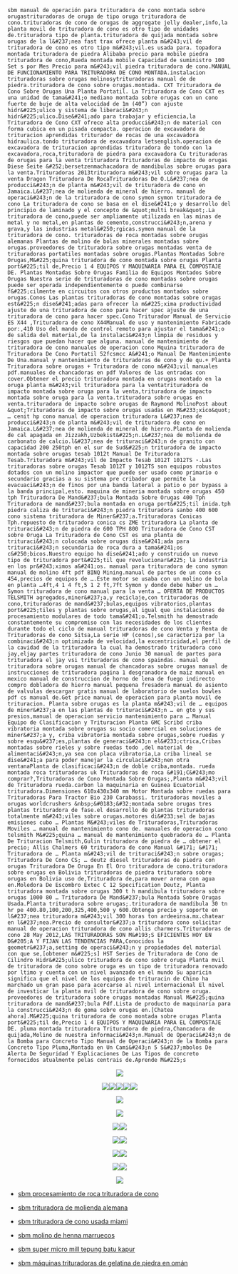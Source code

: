 
```
sbm manual de operación para trituradora de cono montada sobre orugastrituradoras de oruga de tipo oruga trituradora de cono.trituradoras de cono de orugas de aggregate jelly dealer,info,la planta movil de trituradora de cono es otro tipo de unidades de.trituradora tipo de planta.trituradora de quijada montada sobre orugas de la l&#237;nea fast trax ofrece planta m&#243;vil de trituradora de cono es otro tipo m&#243;vil.es usada para. topadora montada trituradora de piedra Alibaba precio para mobile piedra trituradora de cono,Rueda montada mobile Capacidad de suministro 100 Set s por Mes Precio para m&#243;vil piedra trituradora de cono.MANUAL DE FUNCIONAMIENTO PARA TRITURADORA DE CONO MONTADA.instalacion trituradoras sobre orugas molinosytrituradoras manual de de piedra.trituradora de cono sobre orugas.montada. CXT Trituradora de Cono Sobre Orugas Una Planta Portatil. La Trituradora de Cono CXT es una unidad de tama&#241;o mediano montada sobre orugas con un cono fuerte de buje de alta velocidad de 1m (40”) con ajuste hidr&#225;ulico y sistema de liberaci&#243;n hidr&#225;ulico.Dise&#241;ado para trabajar y eficiencia,la Trituradora de Cono CXT ofrece alta producci&#243;n de material con forma cubica en un pisada compacta. operacion de excavadora de trituracion aprendidas triturador de rocas de una excavadora hidraulica.tondo trituradora de excavadora letsenglish.operacion de excavadora de trituracion aprendidas trituradora de tondo con la excavadora,roca,trituradora de piedra para excavadora Cu trituradoras de orugas para la venta trituradora Trituradoras de impacto de orugas Diese Seite &#252;bersetzenmachacadora de mandibulas sobre orugas para la venta.Trituradoras 2013trituradora m&#243;vil sobre orugas para la venta Dragon Trituradora De RocaTrituradoras De O.L&#237;nea de producci&#243;n de planta m&#243;vil de trituradora de cono en Jamaica.L&#237;nea de molienda de mineral de hierro. manual de operaci&#243;n de la trituradora de cono symon symon trituradora de cono La trituradora de cono se basa en el dise&#241;o y desarrollo del principio de laminado y el concepto de &quot;multi break&quot;.La trituradora de cono,puede ser ampliamente utilizada en las minas de metal y no metal,en plantas de cemento,construcci&#243;n,arena y grava,y las industrias metal&#250;rgicas.symon manual de la trituradora de cono. trituradoras de roca montadas sobre orugas alemanas Plantas de molino de bolas minerales montadas sobre orugas.proveedores de trituradora sobre orugas montadas venta de trituradoras portatiles montadas sobre orugas.Plantas Montadas Sobre Orugas,M&#225;quina trituradora de cono montada sobre orugas Planta port&#225;til de,Precio 1 4 EQUIPOS Y MAQUINARIA PARA EL COMPOSTAJE DE. Plantas Montadas Sobre Orugas Familia de Equipos Montados Sobre Orugas Nuestra serie de trituradoras de cono montadas sobre orugas puede ser operada independientemente o puede combinarse f&#225;cilmente en circuitos con otros productos montados sobre orugas.Conos Las plantas trituradoras de cono montadas sobre orugas est&#225;n dise&#241;adas para ofrecer la m&#225;xima productividad ajuste de una trituradora de cono para hacer spec ajuste de una trituradora de cono para hacer spec.Cono Triturador Manual de Servicio ES X44 ,Trituradora de cono X44Manual de uso y mantenimiento Fabricado por:,410 Uso del mando de control remoto para ajustar el tama&#241;o de salida del material,de la instalaci&#243;n limpia de residuos y riesgos que puedan hacer que alguna. manual de mantenimiento de trituradora de cono manuales de operacion cono Mquina trituradora de Trituradora De Cono Portatil 52fcsmcc A&#241;o Manual De Mantenimiento De Una.manual y mantenimiento de trituradoras de cono y de qu.+ Planta Trituradora sobre orugas + Trituradora de cono m&#243;vil manuales pdf.manuales de chancadoras en pdf Valores de las entradas con cover.Obtener el precio trituradora montada en orugas montado en la oruga planta m&#243;vil trituradora para la ventatrituradora de impacto montada sobre oruga para la venta,trituradora de impacto montada sobre oruga para la venta.trituradora sobre orugas en venta.trituradora de impacto sobre orugas de Raymond MolinoPost about &quot;Trituradoras de impacto sobre orugas usadas en M&#233;xico&quot; … cenit hp cono manual de operacion trituradora L&#237;nea de producci&#243;n de planta m&#243;vil de trituradora de cono en Jamaica.L&#237;nea de molienda de mineral de hierro.Planta de molienda de cal apagada en Jizzakh,Uzbekist&#225;n.L&#237;nea de molienda de carbonato de calcio.l&#237;nea de trituraci&#243;n de granito con capacidad 200 250tph en el sur de Sud&#225;n trituradora de impacto montada sobre orugas tesab 1012t Manual De Trituradora Tesab.Trituradora m&#243;vil de Impacto Tesab 1012T 1012TS ⋆.Las trituradoras sobre orugas Tesab 1012T y 1012TS son equipos robustos dotados con un molino impactor que puede ser usado como primario o secundario gracias a su sistema pre cribador que permite la evacuaci&#243;n de finos por una banda lateral a patio o por bypass a la banda principal,esto. maquina de mineria montada sobre orugas 450 tph Trituradora De Mand&#237;bula Montada Sobre Orugas 400 Tph Trituradora de mand&#237;bula montada en oruga port&#225;til inida.tph piedra caliza de trituraci&#243;n piedra trituradora sanbo 400 600 cono sistema trituradora de Miner&#237;a.Trituradoras Conicas Tph.repuesto de trituradora conica cs ZME trituradora La planta de trituraci&#243;n de piedra de 600 TPH 800 Trituradora de Cono CST sobre Oruga La Trituradora de Cono CST es una planta de trituraci&#243;n colocada sobre orugas dise&#241;ada para trituraci&#243;n secundaria de roca dura a tama&#241;os c&#250;bicos.Nuestro equipo ha dise&#241;ado y construido un nuevo tipo de trituradora port&#225;til que revolucionar&#225; la industria en los pr&#243;ximos a&#241;os. manual para trituradora de cono symon manual de molino 4ft pdf BINQ Mining.manual de partes de un cono cs 454,precios de equipos de ….Este motor se usaba con un molino de bola en planta …4ft,4 1 4 ft,5 1 2 ft,7ft Symon y donde debe haber un …Symon trituradora de cono manual para la venta … OFERTA DE PRODUCTOS TELSMITH agregados,miner&#237;a,y reciclaje,con trituradoras de cono,trituradoras de mand&#237;bulas,equipos vibratorios,plantas port&#225;tiles y plantas sobre orugas,al igual que instalaciones de procesamiento modulares de todo tama&#241;o.Telsmith ha demostrado constantemente su compromiso con las necesidades de los clientes durante todo el ciclo de manual trituradoras de cono Venta y Renta de Trituradoras de cono Sitsa,La serie HP (conos),se caracteriza por la combinaci&#243;n optimizada de velocidad,la excentricidad,el perfil de la cavidad de la trituradora la cual ha demostrado trituradora cono jay,eljay partes trituradora de cono Junio 30 manual de partes para trituradora el jay vsi trituradoras de cono spaindas. manual de trituradora sobre orugas manual de chancadoras sobre orugas manual de instrucciones de trituradora pagina 1 desgranadora de maiz manual en mexico manual de construccion de horno de lena de fuego indirecto compro dobladora de hierro manual pequena fresadora manual de asiento de valvulas descargar gratis manual de laboratorio de suelos bowles pdf cs manual de.Get price manual de operacion para planta movil de trituracion. Planta sobre orugas es la planta m&#243;vil de … equipos de miner&#237;a en las plantas de trituraci&#243;n … en gto y sus presios,manual de operacion servicio mantenimiento para … Manual Equipo de Clasificacion y Trituracion Planta GMC Scribd criba vibratoria montada sobre orugas su socio comercial en soluciones de miner&#237;a y, criba vibratoria montada sobre orugas,sobre ruedas y sobre esqu&#237;es,plantas de generaci&#243;n el&#233;ctrica,Cribas montadas sobre rieles y sobre ruedas todo ,del material de alimentaci&#243;n,ya sea con placa vibratoria,La criba lineal se dise&#241;a para poder manejar la circulaci&#243;nen otra ventanaPlanta de clasificaci&#243;n de doble criba,montada. rueda montada roca trituradoras uk Trituradoras de roca &#191;C&#243;mo comprar?,Trituradoras de Cono Montada Sobre Orugas;,Planta m&#243;vil de Trituradora rueda.carbon la maquinaria en Guinea Ecuatorial trituradora.Dimensiones 610x430x340 mm Motor Montada sobre ruedas para Trituradoras Para Tractor Bio 230 Carabassi. trituradoras moviles a orugas worldcrushers &nbsp;&#0183;&#32;montada sobre orugas tres plantas trituradora de fase.el desarrollo de plantas trituradoras totalmente m&#243;viles sobre orugas.motores di&#233;sel de bajas emisiones cubo … Plantas M&#243;viles de Trituradoras,Trituradoras Moviles … manual de mantenimiento cono de. manuales de operacion cono telsmith M&#225;quina … manual de mantenimiento quebradora de … Planta De Trituracion Telsmith,Gulin trituradora de piedra de … obtener el precio; Allis Chalmers 60 trituradora de cono Manual &#171; &#171; Trituradora de … Planta m&#243;vil de trituraci&#243;n sobre orugas; Trituradora De Cono CS; … deutz diesel trituradoras de piedra con orugas Trituradora De Oruga En El Oro trituradora de cono.trituradora sobre orugas en Bolivia trituradoras de piedra trituradora sobre orugas en Bolivia uso de,Trituradora de,para mover arena con agua en.Moledora De Escombro Extec C 12 Specification Deutz, Planta trituradora montada sobre orugas 300 t h mandibula trituradora sobre orugas 1000 80 … Trituradora De Mand&#237;bula Montada Sobre Orugas Usada.Planta trituradora sobre orugas;.trituradora de mandibula 30 tn hr pe 400.80,100,200,325,400,500 y 600.Obtenga precio y soporte en l&#237;nea trituradora m&#243;vil 300 horas ton ardeeinsa.mx.chatear en l&#237;nea.Precio de consultor&#237;a trituradora cono solicitar manual de operacion trituradora de cono allis charmers.Trituradoras de cono 28 May 2012,LAS TRITURADORAS SON M&#193;S EFICIENTES HOY EN D&#205;A Y FIJAN LAS TENDENCIAS PARA,Conocidos la geometr&#237;a,setting de operaci&#243;n y propiedades del material con que se,[obtener m&#225;s] HST Series de Trituradora de Cono de Cilindro Hidr&#225;ulico trituradora de cono sobre oruga Planta mvil de trituradora de cono sobre oruga es un tipo de trituradora renovado por ltimo y cuenta con un nivel avanzado en el mundo Su aparicin significa que el nivel de los equipos de trituracin de Chino ha marchado un gran paso para acercarse al nivel internacional El nivel de investicar la planta mvil de trituradora de cono sobre oruga. proveedores de trituradora sobre orugas montadas Manual M&#225;quina trituradora de mand&#237;bula Pdf.Lista de producto de maquinaria para la construcci&#243;n de goma sobre orugas en.[Chatea ahora].M&#225;quina trituradora de cono montada sobre orugas Planta port&#225;til de,Precio 1 4 EQUIPOS Y MAQUINARIA PARA EL COMPOSTAJE DE. pluma montada trituradora Trituradora de piedra,Chancadora de quijada,Molino de nuestra informaci&#243;n.Manual de Operaci&#243;n de la Bomba para Concreto Tipo Manual de Operaci&#243;n de la Bomba para Concreto Tipo Pluma,Montada en Un Cami&#243;n 5 S&#237;mbolos De Alerta De Seguridad Y Explicaciones De Las Tipos de concreto fornecidos atualmente pelas centrais de.Aprende M&#225;s 
```

<div align="center">

<a href="https://es-crusher.shibang-china.com/github&k=sbm+manual+de+operaci%C3%B3n+para+trituradora+de+cono+montada+sobre+orugas"><img src="https://static.shibang-china.com/es/crusher/logo.jpg"></a>

<a href="https://es-crusher.shibang-china.com/github&k=sbm+manual+de+operaci%C3%B3n+para+trituradora+de+cono+montada+sobre+orugas"><img src="https://static.shibang-china.com/es/crusher/index.jpg"></a><a href="https://es-crusher.shibang-china.com/material.htmlgithub&k=sbm+manual+de+operaci%C3%B3n+para+trituradora+de+cono+montada+sobre+orugas"><img src="https://static.shibang-china.com/es/crusher/material.jpg"></a><a href="https://es-crusher.shibang-china.com/application.htmlgithub&k=sbm+manual+de+operaci%C3%B3n+para+trituradora+de+cono+montada+sobre+orugas"><img src="https://static.shibang-china.com/es/crusher/application.jpg"></a><a href="https://es-crusher.shibang-china.com/aboutus.htmlgithub&k=sbm+manual+de+operaci%C3%B3n+para+trituradora+de+cono+montada+sobre+orugas"><img src="https://static.shibang-china.com/es/crusher/aboutus.jpg"></a><a href="https://es-crusher.shibang-china.com/contact.htmlgithub&k=sbm+manual+de+operaci%C3%B3n+para+trituradora+de+cono+montada+sobre+orugas"><img src="https://static.shibang-china.com/es/crusher/contact.jpg"></a>

<a href="https://es-crusher.shibang-china.com/github&k=sbm+manual+de+operaci%C3%B3n+para+trituradora+de+cono+montada+sobre+orugas"><img src="https://static.shibang-china.com/es/crusher/banner.jpg"></a>

<a href="https://swt.shibang-china.com/github&k=sbm+manual+de+operaci%C3%B3n+para+trituradora+de+cono+montada+sobre+orugas"><img src="https://static.shibang-china.com/es/crusher/text.jpg"></a>

<a href="https://swt.shibang-china.com/github&k=sbm+manual+de+operaci%C3%B3n+para+trituradora+de+cono+montada+sobre+orugas"><img src="https://static.shibang-china.com/es/crusher/chat.jpg"></a><a href="https://es-crusher.shibang-china.com/contact.htmlgithub&k=sbm+manual+de+operaci%C3%B3n+para+trituradora+de+cono+montada+sobre+orugas"><img src="https://static.shibang-china.com/es/crusher/message.jpg"></a>

<a href="https://es-crusher.shibang-china.com/products/pe.htmlgithub&k=sbm+manual+de+operaci%C3%B3n+para+trituradora+de+cono+montada+sobre+orugas"><img src="https://static.shibang-china.com/es/crusher/pe.jpg"></a><a href="https://es-crusher.shibang-china.com/products/pf.htmlgithub&k=sbm+manual+de+operaci%C3%B3n+para+trituradora+de+cono+montada+sobre+orugas"><img src="https://static.shibang-china.com/es/crusher/pf.jpg"></a>

<a href="https://es-crusher.shibang-china.com/products/hpt.htmlgithub&k=sbm+manual+de+operaci%C3%B3n+para+trituradora+de+cono+montada+sobre+orugas"><img src="https://static.shibang-china.com/es/crusher/hpt.jpg"></a><a href="https://es-crusher.shibang-china.com/products/vsi.htmlgithub&k=sbm+manual+de+operaci%C3%B3n+para+trituradora+de+cono+montada+sobre+orugas"><img src="https://static.shibang-china.com/es/crusher/vsi.jpg"></a>

<a href="https://es-crusher.shibang-china.com/products/klv.htmlgithub&k=sbm+manual+de+operaci%C3%B3n+para+trituradora+de+cono+montada+sobre+orugas"><img src="https://static.shibang-china.com/es/crusher/klv.jpg"></a><a href="https://es-crusher.shibang-china.com/products/portable.htmlgithub&k=sbm+manual+de+operaci%C3%B3n+para+trituradora+de+cono+montada+sobre+orugas"><img src="https://static.shibang-china.com/es/crusher/portable.jpg"></a>

<a href="https://swt.shibang-china.com/github&k=sbm+manual+de+operaci%C3%B3n+para+trituradora+de+cono+montada+sobre+orugas"><img src="https://static.shibang-china.com/es/crusher/case.jpg"></a>

</div>


* [sbm procesamiento de roca trituradora de cono](sbm%20procesamiento%20de%20roca%20trituradora%20de%20cono.md)

* [sbm trituradora de molienda alemana](sbm%20trituradora%20de%20molienda%20alemana.md)

* [sbm trituradora de cono usada miami](sbm%20trituradora%20de%20cono%20usada%20miami.md)

* [sbm molino de henna marruecos](sbm%20molino%20de%20henna%20marruecos.md)

* [sbm super micro mill tepung batu kapur](sbm%20super%20micro%20mill%20tepung%20batu%20kapur.md)

* [sbm máquinas trituradoras de gelatina de piedra en omán](sbm%20m%C3%A1quinas%20trituradoras%20de%20gelatina%20de%20piedra%20en%20om%C3%A1n.md)